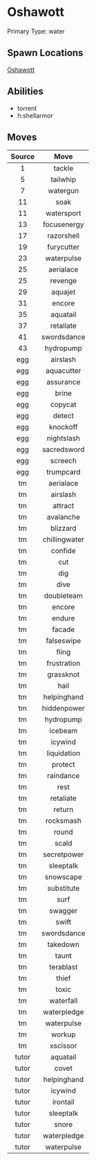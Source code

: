 # Oshawott  
Primary Type: water  
  
## Spawn Locations  
[Oshawott](/data/spawn_presets/oshawott.md)  
  
## Abilities  
  * torrent
  * h:shellarmor
  
  
## Moves  
  
| Source | Move |  
|:---:|:---:|  
| 1 | tackle |  
| 5 | tailwhip |  
| 7 | watergun |  
| 11 | soak |  
| 11 | watersport |  
| 13 | focusenergy |  
| 17 | razorshell |  
| 19 | furycutter |  
| 23 | waterpulse |  
| 25 | aerialace |  
| 25 | revenge |  
| 29 | aquajet |  
| 31 | encore |  
| 35 | aquatail |  
| 37 | retaliate |  
| 41 | swordsdance |  
| 43 | hydropump |  
| egg | airslash |  
| egg | aquacutter |  
| egg | assurance |  
| egg | brine |  
| egg | copycat |  
| egg | detect |  
| egg | knockoff |  
| egg | nightslash |  
| egg | sacredsword |  
| egg | screech |  
| egg | trumpcard |  
| tm | aerialace |  
| tm | airslash |  
| tm | attract |  
| tm | avalanche |  
| tm | blizzard |  
| tm | chillingwater |  
| tm | confide |  
| tm | cut |  
| tm | dig |  
| tm | dive |  
| tm | doubleteam |  
| tm | encore |  
| tm | endure |  
| tm | facade |  
| tm | falseswipe |  
| tm | fling |  
| tm | frustration |  
| tm | grassknot |  
| tm | hail |  
| tm | helpinghand |  
| tm | hiddenpower |  
| tm | hydropump |  
| tm | icebeam |  
| tm | icywind |  
| tm | liquidation |  
| tm | protect |  
| tm | raindance |  
| tm | rest |  
| tm | retaliate |  
| tm | return |  
| tm | rocksmash |  
| tm | round |  
| tm | scald |  
| tm | secretpower |  
| tm | sleeptalk |  
| tm | snowscape |  
| tm | substitute |  
| tm | surf |  
| tm | swagger |  
| tm | swift |  
| tm | swordsdance |  
| tm | takedown |  
| tm | taunt |  
| tm | terablast |  
| tm | thief |  
| tm | toxic |  
| tm | waterfall |  
| tm | waterpledge |  
| tm | waterpulse |  
| tm | workup |  
| tm | xscissor |  
| tutor | aquatail |  
| tutor | covet |  
| tutor | helpinghand |  
| tutor | icywind |  
| tutor | irontail |  
| tutor | sleeptalk |  
| tutor | snore |  
| tutor | waterpledge |  
| tutor | waterpulse |  
  
